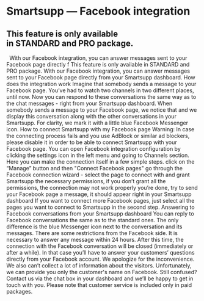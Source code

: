 # Smartsupp — Facebook integration
## This feature is only available in STANDARD and PRO package. 
  With our Facebook integration, you can answer messages sent to your Facebook page directly f
This feature is only available in STANDARD and PRO package. 
With our Facebook integration, you can answer messages sent to your Facebook page directly from your Smartsupp dashboard.
How does the integration work
Imagine that somebody sends a message to your Facebook page. You’ve had to watch two channels in two different places, until now. Now you can respond to these conversations the same way as to the chat messages - right from your Smartsupp dashboard.
When somebody sends a message to your Facebook page, we notice that and we display this conversation along with the other conversations in your Smartsupp. For clarity, we mark it with a little blue Facebook Messenger icon.
How to connect Smartsupp with my Facebook page
Warning: In case the connecting process fails and you use AdBlock or similar ad blockers, please disable it in order to be able to connect Smartsupp with your Facebook page.
You can open Facebook integration configuration by clicking the settings icon in the left menu and going to Channels section. Here you can make the connection itself in a few simple steps.
click on the “Manage” button and then "Connect Facebook pages"
go through the Facebook connection wizard - select the page to connect with and grant Smartsupp the necessary permissions, if you don’t grant all the permissions, the connection may not work properly
you’re done, try to send your Facebook page a message, it should appear right in your Smartsupp dashboard
If you want to connect more Facebook pages, just select all the pages you want to connect to Smartsupp in the second step.
Answering to Facebook conversations from your Smartsupp dashboard
You can reply to Facebook conversations the same as to the standard ones. The only difference is the blue Messenger icon next to the conversation and its messages.
There are some restrictions from the Facebook side. It is necessary to answer any message within 24 hours. After this time, the connection with the Facebook conversation will be closed (immediately or after a while). In that case you’ll have to answer your customers’ questions directly from your Facebook account. We apologize for the inconvenience.
We also can’t collect a lot of information about the visitors. Unfortunately, we can provide you only the customer's name on Facebook.
Still confused? Contact us via the chat box in your dashboard and we’ll be happy to get in touch with you. Please note that customer service is included only in paid packages.

